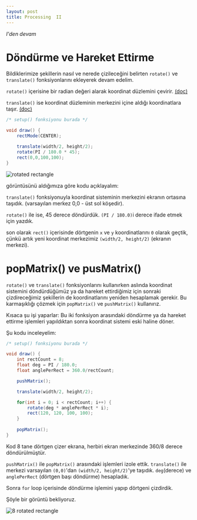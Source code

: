 ```yaml
---
layout: post
title: Processing  II
---
```


_I'den devam_

# Döndürme ve Hareket Ettirme

Bildiklerimize şekillerin nasıl ve nerede çizileceğini belirten ```rotate()``` ve ```translate()``` fonksiyonlarını ekleyerek devam edelim.

```rotate()``` içerisine bir radian değeri alarak koordinat düzlemini çevirir. [(doc)](https://processing.org/reference/rotate_.html)

```translate()``` ise koordinat düzleminin merkezini içine aldığı koordinatlara taşır. [(doc)](https://processing.org/reference/translate_.html)

```java
/* setup() fonksiyonu burada */

void draw() {
	rectMode(CENTER);

	translate(width/2, height/2);
	rotate(PI / 180.0 * 45);
	rect(0,0,100,100);
}
```

![rotated rectangle][img_01]

görüntüsünü aldığımıza göre kodu açıklayalım:

```translate()``` fonksiyonuyla koordinat sisteminin merkezini ekranın ortasına taşıdık. (varsayılan merkez 0,0 - üst sol köşedir).

```rotate()``` ile ise, 45 derece döndürdük. ```(PI / 180.0)```i derece ifade etmek için yazdık.

son olarak ```rect()``` içerisinde dörtgenin ```x``` ve ```y``` koordinatlarını ```0``` olarak geçtik, çünkü artık yeni koordinat merkezimiz ```(width/2, height/2)``` (ekranın merkezi).


# popMatrix() ve pusMatrix()


```rotate()``` ve ```translate()``` fonksiyonlarını kullanırken aslında koordinat sistemini döndürdüğümüz ya da hareket ettirdiğimiz için sonraki çizdireceğimiz şekillerin de koordinatlarını yeniden hesaplamak gerekir. Bu karmaşıklığı çözmek için ```popMatrix()``` ve ```pushMatrix()``` kullanırız.

Kısaca şu işi yaparlar: Bu iki fonksiyon arasındaki döndürme ya da hareket ettirme işlemleri yapıldıktan sonra koordinat sistemi eski haline döner.

Şu kodu inceleyelim:

```java
/* setup() fonksiyonu burada */

void draw() {
	int rectCount = 8;
	float deg = PI / 180.0;
	float anglePerRect = 360.0/rectCount;

	pushMatrix();

	translate(width/2, height/2);

	for(int i = 0; i < rectCount; i++) {
		rotate(deg * anglePerRect * i);
		rect(120, 120, 100, 100);    
	}
  
	popMatrix();
}
```

Kod 8 tane dörtgen çizer ekrana, herbiri ekran merkezinde 360/8 derece döndürülmüştür.

```pushMatrix()``` ile ```popMatrix()``` arasındaki işlemleri izole ettik. ```translate()``` ile merkezi varsayılan ```(0,0)```'dan ```(width/2, height/2)```'ye taşıdık.  ```deg```(derece) ve ```anglePerRect``` (dörtgen başı döndürme) hesapladık.

Sonra ```for``` loop içerisinde döndürme işlemini yapıp dörtgeni çizdirdik.

Şöyle bir görüntü bekliyoruz.

![8 rotated rectangle][img_02]





[img_01]: /assets/images/2-01.png
[img_02]: /assets/images/2-02.png
